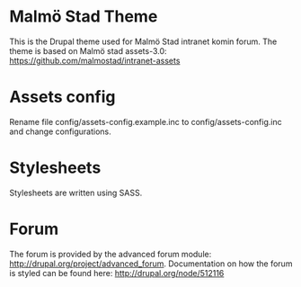 Malmö Stad Theme
=============

This is the Drupal theme used for Malmö Stad intranet komin forum. The theme is based on Malmö stad assets-3.0: https://github.com/malmostad/intranet-assets

# Assets config

Rename file config/assets-config.example.inc to config/assets-config.inc and change configurations.

# Stylesheets

Stylesheets are written using SASS.

# Forum

The forum is provided by the advanced forum module: http://drupal.org/project/advanced_forum. Documentation on how the forum is styled can be found here: http://drupal.org/node/512116
